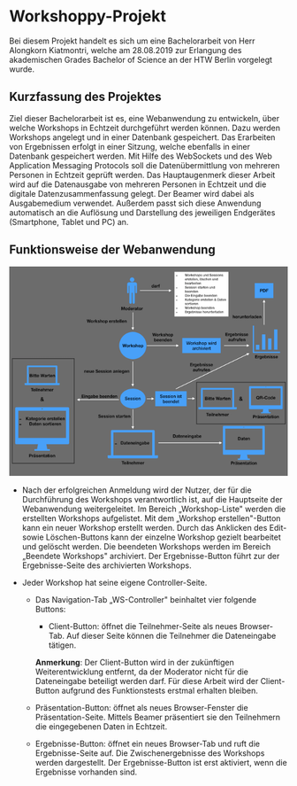 # Workshoppy-Projekt
Bei diesem Projekt handelt es sich um eine Bachelorarbeit von Herr Alongkorn Kiatmontri, welche am 28.08.2019 zur Erlangung des akademischen Grades Bachelor of Science an der HTW Berlin vorgelegt wurde.

## Kurzfassung des Projektes
Ziel dieser Bachelorarbeit ist es, eine Webanwendung zu entwickeln, über welche Workshops in Echtzeit durchgeführt werden können. Dazu werden Workshops angelegt und in einer Datenbank gespeichert. Das Erarbeiten von Ergebnissen erfolgt in einer Sitzung, welche ebenfalls in einer Datenbank gespeichert werden. Mit Hilfe des WebSockets und des Web Application Messaging Protocols soll die Datenübermittlung von mehreren Personen in Echtzeit geprüft werden. Das Hauptaugenmerk dieser Arbeit wird auf die Datenausgabe von mehreren Personen in Echtzeit und die digitale Datenzusammenfassung gelegt. Der Beamer wird dabei als Ausgabemedium verwendet. Außerdem passt sich diese Anwendung automatisch an die Auflösung und Darstellung des jeweiligen Endgerätes (Smartphone, Tablet und PC) an. 

## Funktionsweise der Webanwendung
![Konzeption der Webanwendung](Anforderung_neu.png)

* Nach der erfolgreichen Anmeldung wird der Nutzer, der für die Durchführung des Workshops verantwortlich ist, auf die Hauptseite der Webanwendung weitergeleitet. Im Bereich „Workshop-Liste" werden die erstellten Workshops aufgelistet. Mit dem „Workshop erstellen"-Button kann ein neuer Workshop erstellt werden. Durch das Anklicken des Edit- sowie Löschen-Buttons kann der einzelne Workshop gezielt bearbeitet und gelöscht werden. Die beendeten Workshops werden im Bereich „Beendete Workshops" archiviert. Der Ergebnisse-Button führt zur der Ergebnisse-Seite des archivierten Workshops.

* Jeder Workshop hat seine eigene Controller-Seite.
  * Das Navigation-Tab „WS-Controller" beinhaltet vier folgende Buttons: 
    * Client-Button: öffnet die Teilnehmer-Seite als neues Browser-Tab. Auf dieser Seite können die Teilnehmer die Dateneingabe tätigen. 
    
    **Anmerkung**: Der Client-Button wird in der zukünftigen Weiterentwicklung entfernt, da der Moderator nicht für die Dateneingabe beteiligt werden darf. Für diese Arbeit wird der Client-Button aufgrund des Funktionstests erstmal erhalten bleiben.
    
  * Präsentation-Button: öffnet als neues Browser-Fenster die Präsentation-Seite. Mittels Beamer präsentiert sie den Teilnehmern die eingegebenen Daten in Echtzeit.
  
  * Ergebnisse-Button: öffnet ein neues Browser-Tab und ruft die Ergebnisse-Seite auf. Die Zwischenergebnisse des Workshops werden dargestellt. Der Ergebnisse-Button ist erst aktiviert, wenn die Ergebnisse vorhanden sind.
